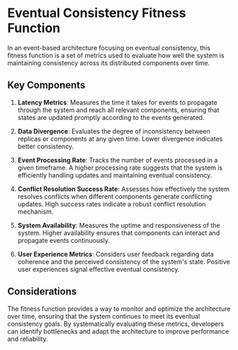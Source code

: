# Eventual Consistency Fitness Function

In an event-based architecture focusing on eventual consistency, this fitness function is a set of metrics used to evaluate how well the system is maintaining consistency across its distributed components over time.

## Key Components

1. **Latency Metrics**: Measures the time it takes for events to propagate through the system and reach all relevant components, ensuring that states are updated promptly according to the events generated.

2. **Data Divergence**: Evaluates the degree of inconsistency between replicas or components at any given time. Lower divergence indicates better consistency.

3. **Event Processing Rate**: Tracks the number of events processed in a given timeframe. A higher processing rate suggests that the system is efficiently handling updates and maintaining eventual consistency.

4. **Conflict Resolution Success Rate**: Assesses how effectively the system resolves conflicts when different components generate conflicting updates. High success rates indicate a robust conflict resolution mechanism.

5. **System Availability**: Measures the uptime and responsiveness of the system. Higher availability ensures that components can interact and propagate events continuously.

6. **User Experience Metrics**: Considers user feedback regarding data coherence and the perceived consistency of the system's state. Positive user experiences signal effective eventual consistency.

## Considerations

The fitness function provides a way to monitor and optimize the architecture over time, ensuring that the system continues to meet its eventual consistency goals. By systematically evaluating these metrics, developers can identify bottlenecks and adapt the architecture to improve performance and reliability.